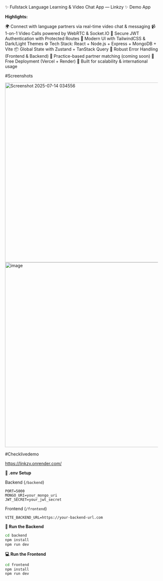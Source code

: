 

✨ Fullstack Language Learning & Video Chat App — Linkzy ✨
Demo App

**Highlights:**

🌍 Connect with language partners via real-time video chat & messaging
📹 1-on-1 Video Calls powered by WebRTC & Socket.IO
🔐 Secure JWT Authentication with Protected Routes
🎨 Modern UI with TailwindCSS & Dark/Light Themes
⚙️ Tech Stack: React + Node.js + Express + MongoDB + Vite
📦 Global State with Zustand + TanStack Query
🚨 Robust Error Handling (Frontend & Backend)
🧠 Practice-based partner matching (coming soon)
🚀 Free Deployment (Vercel + Render)
🎯 Built for scalability & international usage


#Screenshots

<img width="1229" height="593" alt="Screenshot 2025-07-14 034556" src="https://github.com/user-attachments/assets/056d5c02-2311-4ea5-81e2-74bb5281c140" />
<img width="1324" height="610" alt="image" src="https://github.com/user-attachments/assets/57079ee2-70eb-4005-b39a-9ee52f0861f6" />


#Checklivedemo

https://linkzy.onrender.com/



**🧪 .env Setup**

Backend (`/backend`)

```
PORT=5000
MONGO_URI=your_mongo_uri
JWT_SECRET=your_jwt_secret
```

Frontend (`/frontend`)

```
VITE_BACKEND_URL=https://your-backend-url.com
```

**🔧 Run the Backend**

```bash
cd backend
npm install
npm run dev
```

**💻 Run the Frontend**

```bash
cd frontend
npm install
npm run dev
```

